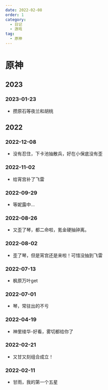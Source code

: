 ```yaml
---
date: 2022-02-08
order: 1
category:
  - 日记
  - 游戏
tag:
  - 原神
---
```

# 原神
## 2023
### 2023-01-23
 - 攒原石等夜兰和胡桃
## 2022
### 2022-12-08
 - 没有忍住，下卡池抽散兵，好在小保底没有歪

### 2022-11-02
- 给宵宫补了飞雷

### 2022-09-29
- 等妮露中...

### 2022-08-26
- 又歪了琴，都二命啦，氪金硬抽钟离。

### 2022-08-02
- 歪了琴，但是宵宫还是来啦！可惜没抽到飞雷

### 2022-07-13
- 枫原万叶get

### 2022-07-01
- 琴，常驻出的不亏

### 2022-04-19
- 神里绫华-好看，雾切都给你了

### 2022-02-21
- 又甘又刻组合成立！

### 2022-02-11
- 甘雨，我的第一个五星